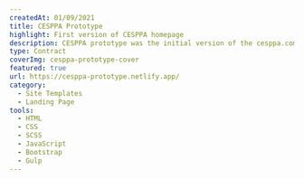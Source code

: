 ```yaml
---
createdAt: 01/09/2021
title: CESPPA Prototype
highlight: First version of CESPPA homepage
description: CESPPA prototype was the initial version of the cesppa.com website, designed and built by me.
type: Contract
coverImg: cesppa-prototype-cover
featured: true
url: https://cesppa-prototype.netlify.app/
category:
  - Site Templates
  - Landing Page
tools:
  - HTML
  - CSS
  - SCSS
  - JavaScript
  - Bootstrap
  - Gulp
---
```

